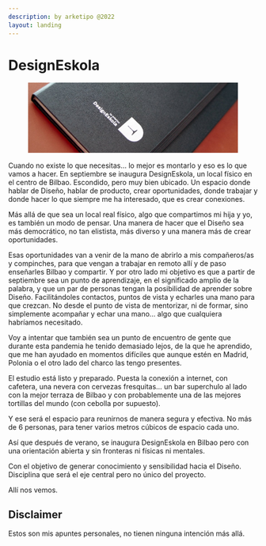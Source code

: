 ```yaml
---
description: by arketipo @2022
layout: landing
---
```


# DesignEskola

<figure><img src=".gitbook/assets/imagen (5).png" alt="tapa libreta personalizada design eskola"><figcaption></figcaption></figure>

Cuando no existe lo que necesitas… lo mejor es montarlo y eso es lo que vamos a hacer. En septiembre se inaugura DesignEskola, un local físico en el centro de Bilbao. Escondido, pero muy bien ubicado. Un espacio donde hablar de Diseño, hablar de producto, crear oportunidades, donde trabajar y donde hacer lo que siempre me ha interesado, que es crear conexiones.

Más allá de que sea un local real físico, algo que compartimos mi hija y yo, es también un modo de pensar. Una manera de hacer que el Diseño sea más democrático, no tan elistista, más diverso y una manera más de crear oportunidades.

Esas oportunidades van a venir de la mano de abrirlo a mis compañeros/as y compinches, para que vengan a trabajar en remoto allí y de paso enseñarles Bilbao y compartir. Y por otro lado mi objetivo es que a partir de septiembre sea un punto de aprendizaje, en el significado amplio de la palabra, y que un par de personas tengan la posibilidad de aprender sobre Diseño. Facilitándoles contactos, puntos de vista y echarles una mano para que crezcan. No desde el punto de vista de mentorizar, ni de formar, sino simplemente acompañar y echar una mano… algo que cualquiera habríamos necesitado.

Voy a intentar que también sea un punto de encuentro de gente que durante esta pandemia he tenido demasiado lejos, de la que he aprendido, que me han ayudado en momentos difíciles que aunque estén en Madrid, Polonia o el otro lado del charco las tengo presentes.

El estudio está listo y preparado. Puesta la conexión a internet, con cafetera, una nevera con cervezas fresquitas… un bar superchulo al lado con la mejor terraza de Bilbao y con probablemente una de las mejores tortillas del mundo (con cebolla por supuesto).

Y ese será el espacio para reunirnos de manera segura y efectiva. No más de 6 personas, para tener varios metros cúbicos de espacio cada uno.

Así que después de verano, se inaugura DesignEskola en Bilbao pero con una orientación abierta y sin fronteras ni físicas ni mentales.

Con el objetivo de generar conocimiento y sensibilidad hacia el Diseño. Disciplina que será el eje central pero no único del proyecto.

Allí nos vemos.

## Disclaimer

Estos son mis apuntes personales, no tienen ninguna intención más allá.&#x20;

